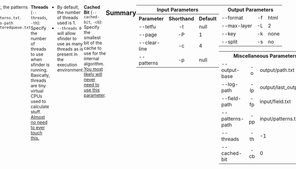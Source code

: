 ```yaml
---
title: "Solution Finder: Spin"
tags:
- Guide
- Solution Finder
---
```

<meta name="description" content="Documentation for solution finder's spin command" />
<style>
header{max-width: 700px; left: 50%; transform: translateX(-50%); padding: 0 2em;}
body{display: flex; justify-content: center;}
.singlePage{width: -webkit-fill-available; max-width: 700px;}
</style>

>[!WARNING] Work In Progress
>
>This page is currently being worked on! For the meantime, assume that none of the information presented here is correct.

[[sfinder/|Solution Finder]]'s **Spin** command outputs all the ways to get a specified spin (TS0, TSS, TSD, and Mini Variants) from a **specified field**, given a specified **pattern**. The terminal output is written into a file in the specified [[#Miscellaneous Parameters|log path]], and a file containing the path data is generated in the specified [[#Miscellaneous Parameters|output base]].
```YAML {title="Command Structure"}
java -jar sfinder.jar spin --tetfu <fumen> --patterns <pattern>
```
```YAML {title="Shorthand Command Structure"}
java -jar sfinder.jar spin -t <fumen> -p <pattern>
```
___
## Input Parameters
**Specified Field** (`--tetfu`, `-t`): the [[sfinder/fumen editor#Fumen Code|fumen code]] that sfinder begins working with. If not specified, the file `field.txt` in the `input` folder is used.
- **Page** (`--page`, `-P`): Specify the page of the fumen. 
	- The default is `1` (the first page)
	- `--page 2` 
- **Clear Line** (`--clear-line`, `-c`): Specify the number of line clears for a perfect clear. 
	- The default is `4`
	- `--clear-line 6`

**Patterns** (`--patterns`, `-p`): Determines the queues checked by sfinder. Read more about this parameter [[sfinder/parameter patterns|here]].
___
## Output Parameters
**Format** (`--format`, `-f`): Dictates the way the path output is written onto a file.
- By default, the output is in `html`.
- With `--format html` (the default), there are two outputs (if `--max-layer` is not specified):
	- `path_unique.html` contains a list of all the possible solves found by sfinder.
	- `path_minimal.html` contains a loosely defined set of minimals. Read more about what these mean over at [[minimals|this page]].
- `--format csv` will output the path results as a csv. You will need to specify further what kind of info will be displayed in the csv, <u>or you will end up with nonsensical text</u>. Some more info about different csv outputs [[#Example Commands and Outputs|here]].

**Max Layer** (`--max-layer`, `-L`): refers to the outputs of path when using the **html format**.
	- By default, it is set to `2` (outputs both `path_unique.html` and `path_minimal.html`)
	- The only other option is `-L 1`, where it only outputs `path_unique.html`.

**Key** (`--key`, `-k`): refers to the way the path result is sorted when using the **csv format**.
	- By default, it is set to `none`.
	- `--key solution` outputs the path info <u>grouped by solution</u>.
	- `--key pattern` outputs the path info <u>grouped by queue</u>.
	- `--key use` outputs the path info <u>grouped by pieces used</u>
	- The parameters may also be shortened to just the first name (`--key use` = `-k u`).

**Split** (`--split`, `-s`): refers to the way the solution fumen is built.
	- By default, it is set to `no` (output is a normal fumen).
	- `--split yes` builds the solves <u>piece-by-piece</u> ([[sfinder/fumen editor#Fumen Types|glued fumen]]).
___
## Miscellaneous Parameters
**Output Base** (`--output-base`, `-o`): Specify the path data file output.
- By default, the path data is written into `output/path.csv, path_minimal.html, or path_unique.html` (depending on your path command).
- `--output-base output/tubpath.csv`

**Log path** (`--log-path`, `-lp`): Specify the .txt file output from the output of the command.
- By default, the log path is `output/last_output.txt`.
- `--log-path output/foundpaths.txt`

**Specified Field from a file** (`--field-path`, `-fp`): instead of defining the fumen code using `--tetfu`, you can specify a .txt file that contains a fumen code instead.
- By default, the field path is `input/field.txt`.
- `--field-path input/sdpc.txt`

**Patterns from a file** (`--patterns-path`, `-pp`): instead of defining patterns using `--patterns`, you can specify a .txt file that contains either the actual queues, or patterns.
- By default, the patterns path is `input/patterns.txt`.
- `--patterns-path input/filteredqueue.txt`

**Threads** (`--threads`, `-th`): Specify the number of threads to use when sfinder is running. Basically, threads are tiny virtual CPUs used to calculate stuff. <u>Almost no need to ever touch this.</u>
- By default, the number of threads used is 1.
- `--threads 0` will allow sfinder to use as many threads as is present in the execution environment.

**Cached Bit** (`--cached-bit`, `-cb`): Specify the smallest bit of the cache to use for the internal algorithm. <u>You most likely will never need to use this parameter</u>.
___
## Summary
<div style="display: flex; justify-content: space-around;''">
	<div>
		<table width="40%">
			<tr>
				<th colspan="3">Input Parameters</th>
			</tr>
			<tr>
				<th>Parameter</th>
				<th>Shorthand</th>
				<th>Default</th>
			</tr>
			<tr>
				<td>--tetfu</td>
				<td style="text-align: center;">-t</td>
				<td>null</td>
			</tr>
			<tr>
				<td>--page</td>
				<td style="text-align: center;">-P</td>
				<td>1</td>
			</tr>
			<tr>
				<td>--clear-line</td>
				<td style="text-align: center;">-c</td>
				<td>4</td>
			</tr>
			<tr>
				<td>--patterns</td>
				<td style="text-align: center;">-p</td>
				<td>null</td>
			</tr>
			</table>
	</div>
	<div style="flex-direction: column;">
		<div>
			<table width="400px">
				<tr>
					<th colspan="3">Output Parameters</th>
				</tr>
				<tr>
					<td>--format</td>
					<td style="text-align: center;">-f</td>
					<td>html</td>
				</tr>
				<tr>
					<td>--max-layer</td>
					<td style="text-align: center;">-L</td>
					<td>2</td>
				</tr>
				<tr>
					<td>--key</td>
					<td style="text-align: center;">-k</td>
					<td>none</td>
				</tr>
				<tr>
					<td>--split</td>
					<td style="text-align: center;">-s</td>
					<td>no</td>
				</tr>
			</table>
		</div>
		<div>
			<table  width="400px">
				<tr>
					<th colspan="3">Miscellaneous Parameters</th>
				</tr>
				<tr>
					<td>--output-base</td>
					<td style="text-align: center;">-o</td>
					<td>output/path.txt</td>
				</tr>
				<tr>
					<td>--log-path</td>
					<td style="text-align: center;">-lp</td>
					<td>output/last_output.txt</td>
				</tr>
				<tr>
					<td>--field-path</td>
					<td style="text-align: center;">-fp</td>
					<td>input/field.txt</td>
				</tr>
				<tr>
					<td>--patterns-path</td>
					<td style="text-align: center;">-pp</td>
					<td>input/patterns.txt</td>
				</tr>
				<tr>
					<td>--threads</td>
					<td style="text-align: center;">-th</td>
					<td>-1</td>
				</tr>
				<tr>
					<td>--cached-bit</td>
					<td style="text-align: center;">-cb</td>
					<td>0</td>
				</tr>
			</table>
		</div>
	</div>
</div>

___
## Example Commands and Outputs
An **example output** of the path command:
```YAML {title="Terminal Output"}
#Command Line Input
java -jar sfinder.jar path -t v115@9gD8DeF8CeG8BeH8CeC8JeAgH -p *p4

# Setup Field
XXXX____XX
XXXX___XXX
XXXX__XXXX
XXXX___XXX

# Initialize / User-defined
Max clear lines: 4
Using hold: use
Drop: softdrop
Searching patterns:
  *p4

# Initialize / System
Version = 1.0
Threads = 4
Need Pieces = 3

# Enumerate pieces
Piece pop count = 4

# Cache
  -> Stopwatch start
     ... done
  -> Stopwatch stop : avg.time = 20 ms [1 counts]

# Search
  -> Stopwatch start
     ... searching
     ... done
  -> Stopwatch stop : avg.time = 353 ms [1 counts]

# Output file
Found path [unique] = 18
Found path [minimal] = 16

# Finalize
done
```

These are the outputs produced by various [[#output parameters]]:

1. **With `--format html`** (the default), the output looks like this for both `path_minimal.html` and `path_unique.html`: 
```YAML {title="HTML Output"}
18 solutions [840 input sequences]
All solutions #link

No line erasure # line erasure = line clear
J-Spawn T-Reverse I-Spawn / 11.4 % [96] # these are links to fumens
T-Spawn L-Reverse I-Spawn / 7.6 % [64]
L-Right I-Left T-Reverse / 5.7 % [48]
# 2 more lines...

With line erasure
O-Spawn J-Reverse I-Spawn / 7.6 % [64]
Z-Spawn L-Reverse I-Spawn / 7.6 % [64]
S-Spawn J-Spawn I-Spawn / 7.6 % [64]
# 10 more lines...

# "J-Spawn T-Re..." refers to mino operations based on fumen.
# "/ 11.4 %" is the percentage of queues the solution works for. (cov%)
# "[96]" is the number of queues the solution works for. (cov#)
```

No line erasure vs with line erasure:
<div style="display: flex; justify-content: space-around">
	<div>
		<figure class="fumen">v115@BhAtFehlBtR4Beg0B8glAtR4ywg0B8glD8wwh0JeAg?H
		</figure>
	</div>
	<div>
		<figure class="fumen">v115@KhAtAeR4Beg0B8BtR4ywg0B8AtD8wwh0JeAgH
		</figure>
	</div>
	<div>
		<figure class="fumen">v115@DhAtHeBtBeg0B8ilAtywg0B8glD8wwh0JeAgH
		</figure>
	</div>
</div>


2. **With `--format csv --key solution`**, the output file (`output/path.csv`) contains rows that have the path info <u>sorted by solution</u>:
```YAML {title="CSV Solution Sample Output"}
v115@9gD8g0ywF8i0G8RpH8RpwwC8JeAgWDAv/1BA, #the solution
TJO, #pieces used in the solution
1, #
1, #
32, # number of queues this solution works for
OJT, #
OJT, #
SOJT;ZOJT;JOTI;OTJL;JOTS;OJTL;... # queues this solution works for
```

3. **With `--format csv --key pattern`**, the output file (`output/path.csv`) contains rows that have the path info <u>sorted by queue</u>:
```YAML {title="CSV Pattern Sample Output"}
OITL, # queue being checked
2, # number of solutions
TIL;TIO, # pieces used in the solutions
O;L, # pieces not used in the solutions (saved pieces)
v115@...;v115@...;... # solutions for this queue
```

4. **With `--format csv --key use`**, the output file (`output/path.csv`) contains rows that have the path info <u>sorted by pieces used</u>:
```YAML {title="CSV Pattern Sample Output"}
ILZ, # pieces used
1, # number of solutions that use these pieces
64, # number of queues solved with these pieces
v115@9gD8zhF8ilG8BtH8glBtC8JeAgWDA6SdBA, # solutions that use these pieces
ZSIL;TZIL;... # queues the solutions work for
```